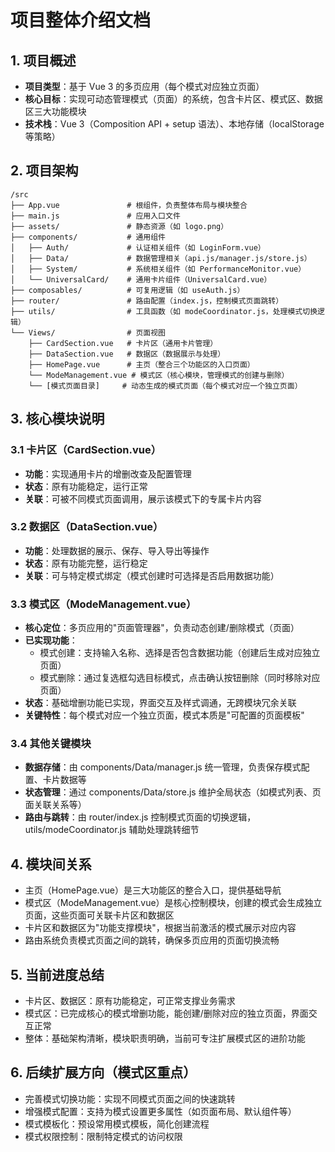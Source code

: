 # 项目整体介绍文档

## 1. 项目概述
- **项目类型**：基于 Vue 3 的多页应用（每个模式对应独立页面）
- **核心目标**：实现可动态管理模式（页面）的系统，包含卡片区、模式区、数据区三大功能模块
- **技术栈**：Vue 3（Composition API + setup 语法）、本地存储（localStorage 等策略）

## 2. 项目架构
```
/src
├── App.vue               # 根组件，负责整体布局与模块整合
├── main.js               # 应用入口文件
├── assets/               # 静态资源（如 logo.png）
├── components/           # 通用组件
│   ├── Auth/             # 认证相关组件（如 LoginForm.vue）
│   ├── Data/             # 数据管理相关（api.js/manager.js/store.js）
│   ├── System/           # 系统相关组件（如 PerformanceMonitor.vue）
│   └── UniversalCard/    # 通用卡片组件（UniversalCard.vue）
├── composables/          # 可复用逻辑（如 useAuth.js）
├── router/               # 路由配置（index.js，控制模式页面跳转）
├── utils/                # 工具函数（如 modeCoordinator.js，处理模式切换逻辑）
└── Views/                # 页面视图
    ├── CardSection.vue   # 卡片区（通用卡片管理）
    ├── DataSection.vue   # 数据区（数据展示与处理）
    ├── HomePage.vue      # 主页（整合三个功能区的入口页面）
    └── ModeManagement.vue # 模式区（核心模块，管理模式的创建与删除）
    └── [模式页面目录]     # 动态生成的模式页面（每个模式对应一个独立页面）
```

## 3. 核心模块说明

### 3.1 卡片区（CardSection.vue）
- **功能**：实现通用卡片的增删改查及配置管理
- **状态**：原有功能稳定，运行正常
- **关联**：可被不同模式页面调用，展示该模式下的专属卡片内容

### 3.2 数据区（DataSection.vue）
- **功能**：处理数据的展示、保存、导入导出等操作
- **状态**：原有功能完整，运行稳定
- **关联**：可与特定模式绑定（模式创建时可选择是否启用数据功能）

### 3.3 模式区（ModeManagement.vue）
- **核心定位**：多页应用的"页面管理器"，负责动态创建/删除模式（页面）
- **已实现功能**：
  - 模式创建：支持输入名称、选择是否包含数据功能（创建后生成对应独立页面）
  - 模式删除：通过复选框勾选目标模式，点击确认按钮删除（同时移除对应页面）
- **状态**：基础增删功能已实现，界面交互及样式调通，无跨模块冗余关联
- **关键特性**：每个模式对应一个独立页面，模式本质是"可配置的页面模板"

### 3.4 其他关键模块
- **数据存储**：由 components/Data/manager.js 统一管理，负责保存模式配置、卡片数据等
- **状态管理**：通过 components/Data/store.js 维护全局状态（如模式列表、页面关联关系等）
- **路由与跳转**：由 router/index.js 控制模式页面的切换逻辑，utils/modeCoordinator.js 辅助处理跳转细节

## 4. 模块间关系
- 主页（HomePage.vue）是三大功能区的整合入口，提供基础导航
- 模式区（ModeManagement.vue）是核心控制模块，创建的模式会生成独立页面，这些页面可关联卡片区和数据区
- 卡片区和数据区为"功能支撑模块"，根据当前激活的模式展示对应内容
- 路由系统负责模式页面之间的跳转，确保多页应用的页面切换流畅

## 5. 当前进度总结
- 卡片区、数据区：原有功能稳定，可正常支撑业务需求
- 模式区：已完成核心的模式增删功能，能创建/删除对应的独立页面，界面交互正常
- 整体：基础架构清晰，模块职责明确，当前可专注扩展模式区的进阶功能

## 6. 后续扩展方向（模式区重点）
- 完善模式切换功能：实现不同模式页面之间的快速跳转
- 增强模式配置：支持为模式设置更多属性（如页面布局、默认组件等）
- 模式模板化：预设常用模式模板，简化创建流程
- 模式权限控制：限制特定模式的访问权限